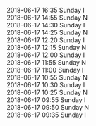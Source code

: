 2018-06-17 16:35 Sunday  I  
2018-06-17 14:55 Sunday  N  
2018-06-17 14:30 Sunday  I  
2018-06-17 14:25 Sunday  N  
2018-06-17 12:20 Sunday  I  
2018-06-17 12:15 Sunday  N  
2018-06-17 12:00 Sunday  I  
2018-06-17 11:55 Sunday  N  
2018-06-17 11:00 Sunday  I  
2018-06-17 10:55 Sunday  N  
2018-06-17 10:30 Sunday  I  
2018-06-17 10:25 Sunday  N  
2018-06-17 09:55 Sunday  I  
2018-06-17 09:50 Sunday  N  
2018-06-17 09:35 Sunday  I  
